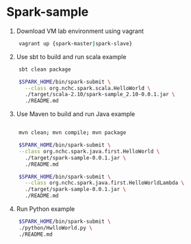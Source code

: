 Spark-sample
===============

1. Download VM lab environment using vagrant
```sh
    vagrant up {spark-master|spark-slave}
```

2.  Use sbt to build and run scala example
```sh
    sbt clean package
```
```sh
    $SPARK_HOME/bin/spark-submit \
      --class org.nchc.spark.scala.HelloWorld \
      ./target/scala-2.10/spark-sample_2.10-0.0.1.jar \
      ./README.md
```

3.  Use Maven to build and run Java example
```sh

	mvn clean; mvn compile; mvn package
```
```sh
    $SPARK_HOME/bin/spark-submit \
    --class org.nchc.spark.java.first.HelloWorld \
      ./target/spark-sample-0.0.1.jar \
      ./README.md
```
```sh
    $SPARK_HOME/bin/spark-submit \
      --class org.nchc.spark.java.first.HelloWorldLambda \
      ./target/spark-sample-0.0.1.jar \
      ./README.md
```

4. Run Python example
```sh
    $SPARK_HOME/bin/spark-submit \
    ./python/HwlloWorld.py \
    ./README.md
```